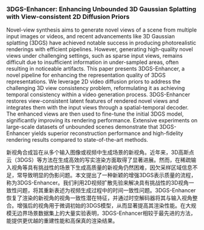 ### 3DGS-Enhancer: Enhancing Unbounded 3D Gaussian Splatting with View-consistent 2D Diffusion Priors

Novel-view synthesis aims to generate novel views of a scene from multiple input images or videos, and recent advancements like 3D Gaussian splatting (3DGS) have achieved notable success in producing photorealistic renderings with efficient pipelines. However, generating high-quality novel views under challenging settings, such as sparse input views, remains difficult due to insufficient information in under-sampled areas, often resulting in noticeable artifacts. This paper presents 3DGS-Enhancer, a novel pipeline for enhancing the representation quality of 3DGS representations. We leverage 2D video diffusion priors to address the challenging 3D view consistency problem, reformulating it as achieving temporal consistency within a video generation process. 3DGS-Enhancer restores view-consistent latent features of rendered novel views and integrates them with the input views through a spatial-temporal decoder. The enhanced views are then used to fine-tune the initial 3DGS model, significantly improving its rendering performance. Extensive experiments on large-scale datasets of unbounded scenes demonstrate that 3DGS-Enhancer yields superior reconstruction performance and high-fidelity rendering results compared to state-of-the-art methods.

新视角合成旨在从多个输入图像或视频中生成场景的新视角。近年来，3D高斯点云（3DGS）等方法在生成高效的写实渲染方面取得了显著进展。然而，在稀疏输入视角等具有挑战性的场景下生成高质量的新视角仍然困难，因欠采样区域信息不足，常导致明显的伪影问题。本文提出了一种新颖的增强3DGS表示质量的流程，称为3DGS-Enhancer。我们利用2D视频扩散先验来解决具有挑战性的3D视角一致性问题，将其重新表述为视频生成过程中的时间一致性问题。3DGS-Enhancer恢复了渲染的新视角的视角一致性潜在特征，并通过时空解码器将其与输入视角整合。增强后的视角用于微调初始的3DGS模型，从而显著提高其渲染性能。在大规模无边界场景数据集上的大量实验表明，3DGS-Enhancer相较于最先进的方法，能提供更优越的重建性能和高保真的渲染结果。
